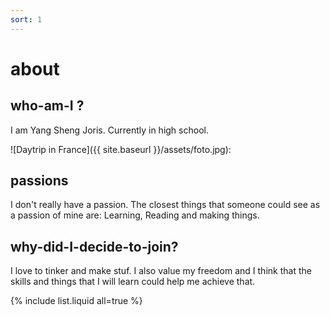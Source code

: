 ```yaml
---
sort: 1
---
```


# about 

## who-am-I ? 

I am Yang Sheng Joris. Currently in high school. 

![Daytrip in France]({{ site.baseurl }}/assets/foto.jpg):

## passions

I don't really have a passion. The closest things that someone could see as a passion of mine are: Learning, Reading and making things.

## why-did-I-decide-to-join? 

I love to tinker and make stuf. I also value my freedom and I think that the skills and things that I will learn could help me achieve that.
 




{% include list.liquid all=true %}
